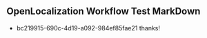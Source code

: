 ## OpenLocalization Workflow Test MarkDown
* bc219915-690c-4d19-a092-984ef85fae21 thanks!

<!--HONumber=Aug16_HO4-->


